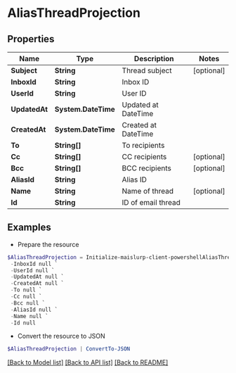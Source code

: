 # AliasThreadProjection
## Properties

Name | Type | Description | Notes
------------ | ------------- | ------------- | -------------
**Subject** | **String** | Thread subject | [optional] 
**InboxId** | **String** | Inbox ID | 
**UserId** | **String** | User ID | 
**UpdatedAt** | **System.DateTime** | Updated at DateTime | 
**CreatedAt** | **System.DateTime** | Created at DateTime | 
**To** | **String[]** | To recipients | 
**Cc** | **String[]** | CC recipients | [optional] 
**Bcc** | **String[]** | BCC recipients | [optional] 
**AliasId** | **String** | Alias ID | 
**Name** | **String** | Name of thread | [optional] 
**Id** | **String** | ID of email thread | 

## Examples

- Prepare the resource
```powershell
$AliasThreadProjection = Initialize-maislurp-client-powershellAliasThreadProjection  -Subject null `
 -InboxId null `
 -UserId null `
 -UpdatedAt null `
 -CreatedAt null `
 -To null `
 -Cc null `
 -Bcc null `
 -AliasId null `
 -Name null `
 -Id null
```

- Convert the resource to JSON
```powershell
$AliasThreadProjection | ConvertTo-JSON
```

[[Back to Model list]](../README#documentation-for-models) [[Back to API list]](../README#documentation-for-api-endpoints) [[Back to README]](../README)

